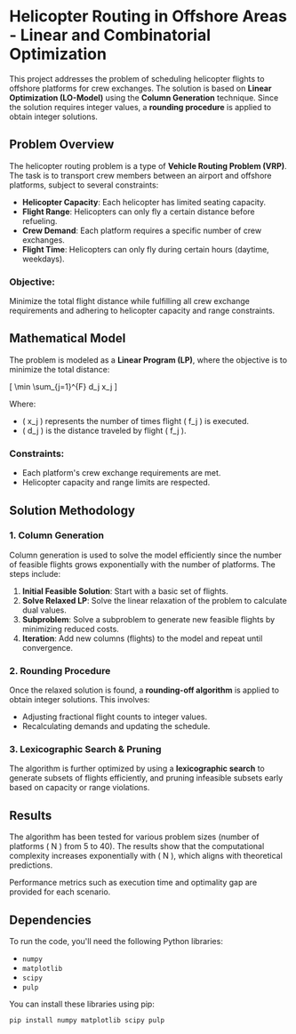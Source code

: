 # Helicopter Routing in Offshore Areas - Linear and Combinatorial Optimization

This project addresses the problem of scheduling helicopter flights to offshore platforms for crew exchanges. The solution is based on **Linear Optimization (LO-Model)** using the **Column Generation** technique. Since the solution requires integer values, a **rounding procedure** is applied to obtain integer solutions. 

## Problem Overview

The helicopter routing problem is a type of **Vehicle Routing Problem (VRP)**. The task is to transport crew members between an airport and offshore platforms, subject to several constraints:

- **Helicopter Capacity**: Each helicopter has limited seating capacity.
- **Flight Range**: Helicopters can only fly a certain distance before refueling.
- **Crew Demand**: Each platform requires a specific number of crew exchanges.
- **Flight Time**: Helicopters can only fly during certain hours (daytime, weekdays).

### Objective:
Minimize the total flight distance while fulfilling all crew exchange requirements and adhering to helicopter capacity and range constraints.

## Mathematical Model

The problem is modeled as a **Linear Program (LP)**, where the objective is to minimize the total distance:

\[
\min \sum_{j=1}^{F} d_j x_j
\]

Where:
- \( x_j \) represents the number of times flight \( f_j \) is executed.
- \( d_j \) is the distance traveled by flight \( f_j \).

### Constraints:
- Each platform's crew exchange requirements are met.
- Helicopter capacity and range limits are respected.

## Solution Methodology

### 1. Column Generation
Column generation is used to solve the model efficiently since the number of feasible flights grows exponentially with the number of platforms. The steps include:
1. **Initial Feasible Solution**: Start with a basic set of flights.
2. **Solve Relaxed LP**: Solve the linear relaxation of the problem to calculate dual values.
3. **Subproblem**: Solve a subproblem to generate new feasible flights by minimizing reduced costs.
4. **Iteration**: Add new columns (flights) to the model and repeat until convergence.

### 2. Rounding Procedure
Once the relaxed solution is found, a **rounding-off algorithm** is applied to obtain integer solutions. This involves:
- Adjusting fractional flight counts to integer values.
- Recalculating demands and updating the schedule.

### 3. Lexicographic Search & Pruning
The algorithm is further optimized by using a **lexicographic search** to generate subsets of flights efficiently, and pruning infeasible subsets early based on capacity or range violations.

## Results

The algorithm has been tested for various problem sizes (number of platforms \( N \) from 5 to 40). The results show that the computational complexity increases exponentially with \( N \), which aligns with theoretical predictions.

Performance metrics such as execution time and optimality gap are provided for each scenario.

## Dependencies

To run the code, you'll need the following Python libraries:
- `numpy`
- `matplotlib`
- `scipy`
- `pulp`

You can install these libraries using pip:
```bash
pip install numpy matplotlib scipy pulp
